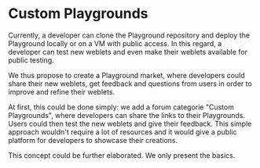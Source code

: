 # Custom Playgrounds

Currently, a developer can clone the Playground repository and deploy the Playground locally or on a VM with public access. In this regard, a developer can test new weblets and even make their weblets available for public testing.

We thus propose to create a Playground market, where developers could share their new weblets, get feedback and questions from users in order to improve and refine their weblets.

At first, this could be done simply: we add a forum categorie "Custom Playgrounds", where developers can share the links to their Playgrounds. Users could then test the new weblets and give their feedback. This simple approach wouldn't require a lot of resources and it would give a public platform for developers to showcase their creations.

This concept could be further elaborated. We only present the basics.
